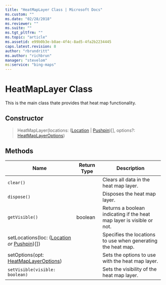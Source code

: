 ```yaml
---
title: "HeatMapLayer Class | Microsoft Docs"
ms.custom: ""
ms.date: "02/28/2018"
ms.reviewer: ""
ms.suite: ""
ms.tgt_pltfrm: ""
ms.topic: "article"
ms.assetid: e99b0b3e-b8ae-4f4c-8ad5-4fa2b2234445
caps.latest.revision: 8
author: "rbrundritt"
ms.author: "richbrun"
manager: "stevelom"
ms:service: "bing-maps"
---
```

# HeatMapLayer Class
This is the main class thate provides that heat map functionality.

## Constructor

> HeatMapLayer(locations: ([Location](../v8-web-control/location-class.md) | [Pushpin](../v8-web-control/pushpin-class.md))[], options?: [HeatMapLayerOptions](../v8-web-control/heatmaplayeroptions-object.md))

## Methods

Name                                      | Return Type            | Description
----------------------------------------- | ---------------------- | --------------------------------------------
`clear()`                                 |                        | Clears all data in the heat map layer.
`dispose()`                               |                        | Disposes the heat map layer.
`getVisible()` | boolean | Returns a boolean indicating if the heat map layer is visible or not. 
setLocations(loc: ([Location](../v8-web-control/location-class.md) _or_ [Pushpin](../v8-web-control/pushpin-class.md))[])  |                        | Specifies the locations to use when generating the heat map.
setOptions(opt: [HeatMapLayerOptions](../v8-web-control/heatmaplayeroptions-object.md))   |                        | Sets the options to use with the heat map layer.
`setVisible(visible: boolean)`  | | Sets the visibility of the heat map layer.
